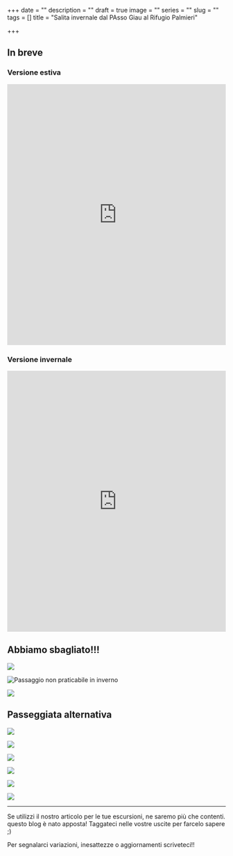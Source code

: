 +++
date = ""
description = ""
draft = true
image = ""
series = ""
slug = ""
tags = []
title = "Salita invernale dal PAsso Giau al Rifugio Palmieri"

+++
## In breve

### Versione estiva

<iframe src="https://www.komoot.com/tour/164438941/embed?profile=1" width="100%" height="600" frameborder="0" scrolling="no"></iframe>

### Versione invernale

<iframe src="https://www.komoot.com/tour/164439574/embed?profile=1" width="100%" height="600" frameborder="0" scrolling="no"></iframe>

## Abbiamo sbagliato!!!

![](https://photos.smugmug.com/SpaceTimePoints/Cortina-Gennaio-2020/i-XJvfQbs/0/f2e6ff65/X3/IMG_0864-X3.jpg)

![Passaggio non praticabile in inverno](https://photos.smugmug.com/SpaceTimePoints/Cortina-Gennaio-2020/i-c5jt6Vv/0/f195c4b8/X3/IMG_0862-X3.jpg "Passaggio non praticabile in inverno")

![](https://photos.smugmug.com/SpaceTimePoints/Cortina-Gennaio-2020/i-3xqFd8G/0/1c2de61f/X3/IMG_0883-X3.jpg)

## Passeggiata alternativa

![](https://photos.smugmug.com/SpaceTimePoints/Cortina-Gennaio-2020/i-HKMjF8q/0/f5d53741/X3/IMG_0873-X3.jpg)

![](https://photos.smugmug.com/SpaceTimePoints/Cortina-Gennaio-2020/i-bRBqggp/0/2a0ee8d5/X3/IMG_0885-X3.jpg)

![](https://photos.smugmug.com/SpaceTimePoints/Cortina-Gennaio-2020/i-XzfgTvT/0/99219124/X3/IMG_0901-X3.jpg)

![](https://photos.smugmug.com/SpaceTimePoints/Cortina-Gennaio-2020/i-qZmzSfs/0/a06a47c5/X3/IMG_0935-X3.jpg)

![](https://photos.smugmug.com/SpaceTimePoints/Cortina-Gennaio-2020/i-3WkFzDw/0/b1712024/X3/IMG_0941-X3.jpg)

![](https://photos.smugmug.com/SpaceTimePoints/Cortina-Gennaio-2020/i-pxkJZTf/0/9b51af6e/X3/IMG_0943-X3.jpg)

***

Se utilizzi il nostro articolo per le tue escursioni, ne saremo più che contenti. questo blog è nato apposta! Taggateci nelle vostre uscite per farcelo sapere ;)

Per segnalarci variazioni, inesattezze o aggiornamenti scriveteci!!
